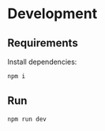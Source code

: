 # Development

## Requirements

Install dependencies:

```bash
npm i
```

## Run

```bash
npm run dev
```
